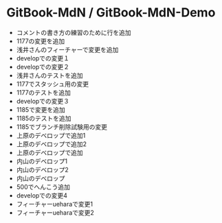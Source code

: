 # GitBook-MdN / GitBook-MdN-Demo
- コメントの書き方の練習のために行を追加
- 1177の変更を追加
- 浅井さんのフィーチャーで変更を追加
- developでの変更１
- developでの変更２
- 浅井さんのテストを追加
- 1177でスタッシュ用の変更
- 1177のテストを追加
- developでの変更３
- 1185で変更を追加
- 1185のテストを追加
- 1185でブランチ削除試験用の変更
- 上原のデベロップで追加1
- 上原のデベロップで追加2
- 上原のデベロップで追加
- 内山のデベロップ1
- 内山のデベロップ2
- 内山のデベロップ
- 500でへんこう追加
- developでの変更4
- フィーチャーueharaで変更1
- フィーチャーueharaで変更2